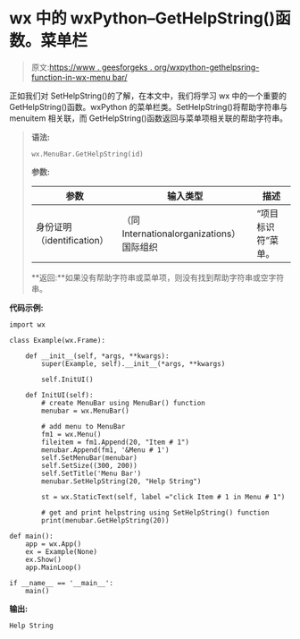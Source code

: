 # wx 中的 wxPython–GetHelpString()函数。菜单栏

> 原文:[https://www . geesforgeks . org/wxpython-gethelpsring-function-in-wx-menu bar/](https://www.geeksforgeeks.org/wxpython-gethelpstring-function-in-wx-menubar/)

正如我们对 SetHelpString()的了解，在本文中，我们将学习 wx 中的一个重要的 GetHelpString()函数。wxPython 的菜单栏类。SetHelpString()将帮助字符串与 menuitem 相关联，而 GetHelpString()函数返回与菜单项相关联的帮助字符串。

> **语法:**
> 
> ```
> wx.MenuBar.GetHelpString(id)
> 
> ```
> 
> **参数:**
> 
> | 参数 | 输入类型 | 描述 |
> | --- | --- | --- |
> | 身份证明（identification） | （同 Internationalorganizations）国际组织 | “项目标识符”菜单。 |
> 
> **返回:**如果没有帮助字符串或菜单项，则没有找到帮助字符串或空字符串。

**代码示例:**

```
import wx

class Example(wx.Frame):

    def __init__(self, *args, **kwargs):
        super(Example, self).__init__(*args, **kwargs)

        self.InitUI()

    def InitUI(self):
        # create MenuBar using MenuBar() function
        menubar = wx.MenuBar()

        # add menu to MenuBar
        fm1 = wx.Menu()
        fileitem = fm1.Append(20, "Item # 1")
        menubar.Append(fm1, '&Menu # 1')
        self.SetMenuBar(menubar)
        self.SetSize((300, 200))
        self.SetTitle('Menu Bar')
        menubar.SetHelpString(20, "Help String")

        st = wx.StaticText(self, label ="click Item # 1 in Menu # 1")

        # get and print helpstring using SetHelpString() function
        print(menubar.GetHelpString(20))

def main():
    app = wx.App()
    ex = Example(None)
    ex.Show()
    app.MainLoop()

if __name__ == '__main__':
    main()
```

**输出:**

```
Help String

```